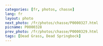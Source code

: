 ```yaml
---
categories: [fr, photos, chasse]
lang: fr
layout: photo
next_photo: /fr/photos/chasse/P0000327.html
picname: P0000328
prev_photo: /fr/photos/chasse/P0000329.html
tags: [Dead Grass, Dead Springbock]
---
```

